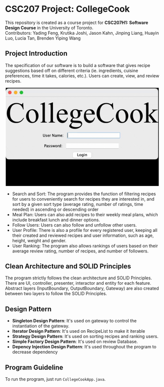 # CSC207 Project: CollegeCook
This repository is created as a course project for **CSC207H1: Software Design Course** in the University of Toronto.  
  Contributors: Yading Feng, Krutika Joshi, Jason Kahn, Jinping Liang, Huayin Luo, Lucia Tan, Brenden Yiping Wang

## Project Introduction

The specification of our software is to build a software that gives recipe suggestions based off on different criteria 
(ie. ingredients, cuisine preferences, time it takes, calories, etc.). Users can create, view, and review 
recipes.

<p align="center">
    <img width="500" src="https://github.com/CSC207-2022F-UofT/course-project-collegecook/blob/main/images/giphy.gif" alt="Menu">
</p>


+ Search and Sort: The program provides the function of filtering recipes for users to conveniently search for recipes they 
are interested in, and sort by a given sort type (average rating, number of ratings, time needed) in ascending or descending order
+ Meal Plan: Users can also add recipes to their weekly meal plans, which include breakfast lunch and dinner options. 
+ Follow Users: Users can also follow and unfollow other users. 
+ User Profile: There is also a profile for every registered user, keeping all their created and reviewed recipes and user information, such as age, height, weight and gender. 
+ User Ranking: The program also allows rankings of users based on their average review rating, number of recipes, and number of followers.

## Clean Architecture and SOLID Principles

The program strictly follows the clean architecture and SOLID Principles. There are UI, controller, presenter, interactor and entity for each feature. Abstract layers (InputBoundary, OutputBoundary, Gateway) are also created between two layers to follow the SOLID Principles.

## Design Pattern

+ **Singleton Design Pattern**: It's used on gateway to control the instantiation of the gateway.
+ **Iterator Design Pattern**: It's used on RecipeList to make it iterable
+ **Strategy Design Pattern**: It's used on sorting recipes and ranking users.
+ **Simple Factory Design Pattern**: It's used on review Database.
+ **Depency Injection Design Pattern**: It's used throughout the program to decrease dependency

## Program Guideline
To run the program, just run ```CollegeCookApp.java```.


